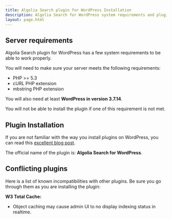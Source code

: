 ```yaml
---
title: Algolia Search plugin for WordPress Installation
description: Algolia Search for WordPress system requirements and plugin installation.
layout: page.html
---
```

## Server requirements

Algolia Search plugin for WordPress has a few system requirements to be able to work properly.

You will need to make sure your server meets the following requirements:

- PHP >= 5.3
- cURL PHP extension
- mbstring PHP extension

You will also need at least **WordPress in version 3.7.14**.

<div class="alert alert-warning">You will not be able to install the plugin if one of this requirement is not met.</div>

## Plugin Installation

If you are not familiar with the way you install plugins on WordPress, you can read this [excellent blog post](http://www.wpbeginner.com/beginners-guide/step-by-step-guide-to-install-a-wordpress-plugin-for-beginners/).

The official name of the plugin is: **Algolia Search for WordPress**.

## Conflicting plugins

Here is a list of known incompatibilities with other plugins. Be sure you go through them as you are installing the plugin:

**W3 Total Cache:**
- Object caching may cause admin UI to no display indexing status in realtime.
